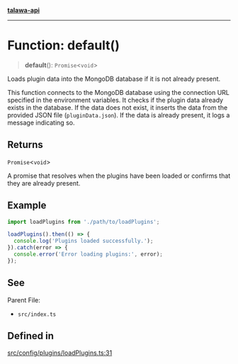 [**talawa-api**](../../../../README.md)

***

# Function: default()

> **default**(): `Promise`\<`void`\>

Loads plugin data into the MongoDB database if it is not already present.

This function connects to the MongoDB database using the connection URL specified in the environment variables.
It checks if the plugin data already exists in the database. If the data does not exist, it inserts the data from
the provided JSON file (`pluginData.json`). If the data is already present, it logs a message indicating so.

## Returns

`Promise`\<`void`\>

A promise that resolves when the plugins have been loaded or confirms that they are already present.

## Example

```typescript
import loadPlugins from './path/to/loadPlugins';

loadPlugins().then(() => {
  console.log('Plugins loaded successfully.');
}).catch(error => {
  console.error('Error loading plugins:', error);
});
```

## See

Parent File:
- `src/index.ts`

## Defined in

[src/config/plugins/loadPlugins.ts:31](https://github.com/Suyash878/talawa-api/blob/b5a9d8b4a1ea678a3d6f5b710b3721f91a3052fc/src/config/plugins/loadPlugins.ts#L31)
